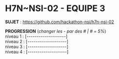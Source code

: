 # **H7N~NSI-02 - EQUIPE 3**

**SUJET** : https://github.com/hackathon-nsi/h7n-nsi-02

**PROGRESSION** (*changer les - par des # | # = 5%*)<br />
niveau 1 : [--------------------]<br />
niveau 2 : [--------------------]<br />
niveau 3 : [--------------------]<br />
niveau 4 : [--------------------]<br />

